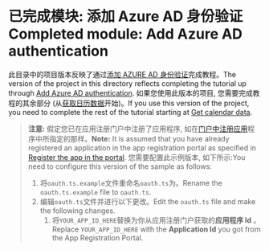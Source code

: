 # <a name="completed-module-add-azure-ad-authentication"></a><span data-ttu-id="895da-101">已完成模块: 添加 Azure AD 身份验证</span><span class="sxs-lookup"><span data-stu-id="895da-101">Completed module: Add Azure AD authentication</span></span>

<span data-ttu-id="895da-102">此目录中的项目版本反映了通过[添加 AZURE AD 身份验证](https://docs.microsoft.com/graph/training/angular-tutorial?tutorial-step=3)完成教程。</span><span class="sxs-lookup"><span data-stu-id="895da-102">The version of the project in this directory reflects completing the tutorial up through [Add Azure AD authentication](https://docs.microsoft.com/graph/training/angular-tutorial?tutorial-step=3).</span></span> <span data-ttu-id="895da-103">如果您使用此版本的项目, 您需要完成教程的其余部分 (从[获取日历数据](https://docs.microsoft.com/graph/training/angular-tutorial?tutorial-step=4)开始)。</span><span class="sxs-lookup"><span data-stu-id="895da-103">If you use this version of the project, you need to complete the rest of the tutorial starting at [Get calendar data](https://docs.microsoft.com/graph/training/angular-tutorial?tutorial-step=4).</span></span>

> <span data-ttu-id="895da-104">**注意:** 假定您已在应用注册门户中注册了应用程序, 如在[门户中注册应用](https://docs.microsoft.com/graph/tutorials/angular?tutorial-step=2)程序中所指定的那样。</span><span class="sxs-lookup"><span data-stu-id="895da-104">**Note:** It is assumed that you have already registered an application in the app registration portal as specified in [Register the app in the portal](https://docs.microsoft.com/graph/tutorials/angular?tutorial-step=2).</span></span> <span data-ttu-id="895da-105">您需要配置此示例版本, 如下所示:</span><span class="sxs-lookup"><span data-stu-id="895da-105">You need to configure this version of the sample as follows:</span></span>
>
> 1. <span data-ttu-id="895da-106">将`oauth.ts.example`文件重命名`oauth.ts`为。</span><span class="sxs-lookup"><span data-stu-id="895da-106">Rename the `oauth.ts.example` file to `oauth.ts`.</span></span>
> 1. <span data-ttu-id="895da-107">编辑`oauth.ts`文件并进行以下更改。</span><span class="sxs-lookup"><span data-stu-id="895da-107">Edit the `oauth.ts` file and make the following changes.</span></span>
>     1. <span data-ttu-id="895da-108">将`YOUR_APP_ID_HERE`替换为你从应用注册门户获取的**应用程序 Id** 。</span><span class="sxs-lookup"><span data-stu-id="895da-108">Replace `YOUR_APP_ID_HERE` with the **Application Id** you got from the App Registration Portal.</span></span>
